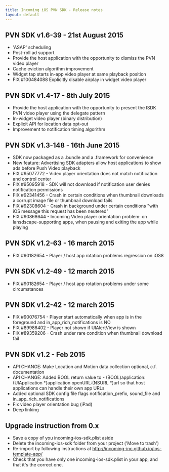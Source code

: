 ```yaml
---
title: Incoming iOS PVN SDK - Release notes
layout: default 
---
```


PVN SDK v1.6-39 - 21st August 2015
----------------------------------
- 'ASAP' scheduling
- Post-roll ad support
- Provide the host application with the opportunity to dismiss the PVN video player
- Cache eviction algorithm improvement
- Widget tap starts in-app video player at same playback position 
- FIX #100484088 Explicitly disable airplay in widget video player



PVN SDK v1.4-17 - 8th July 2015
-------------------------------
- Provide the host application with the opportunity to present the ISDK PVN video player using the delegate pattern
- In-widget video player (binary distribution)
- Explicit API for location data opt-out
- Improvement to notification timing algorithm



PVN SDK v1.3-148 - 16th June 2015
---------------------------------
- SDK now packaged as a .bundle and a .framework for convenience
- New feature: Advertising SDK adapters allow host applications to show ads before Push Video playback
- FIX #95077772 - Video player orientation does not match notification and control center
- FIX #95095918 - SDK will not download if notification user denies notification permissions
- FIX #92341456 - Crash in certain conditions when thumbnail downloads a corrupt image file or thumbnail download fails
- FIX #92308604 - Crash in background under certain conditions "with iOS message this request has been neutered"
- FIX #90868644 - Incoming Video player orientation problem: on lansdscape-supporting apps, when pausing and exiting the app while playing



PVN SDK v1.2-63 - 16 march 2015
-------------------------------
- FIX #90182654 - Player / host app rotation problems regression on iOS8


PVN SDK v1.2-49 - 12 march 2015
-------------------------------
- FIX #90182654 - Player / host app rotation problems under some circumstances


PVN SDK v1.2-42 - 12 march 2015
-------------------------------
- FIX #90076754 - Player start automatically when app is in the foreground and in_app_rich_notifications is NO
- FIX #89986402 - Player not shown if UIAlertView is shown
- FIX #89359206 - Crash under rare condition when thumbnail download fail


PVN SDK v1.2 -  Feb 2015
------------------------

- API CHANGE: Make Location and Motion data collection optional, c.f. documentation
- API CHANGE: Added BOOL return value to - (BOOL)application:(UIApplication *)application openURL:(NSURL *)url so that host applications can handle their own app URLs
- Added optional SDK config file flags notification_prefix, sound_file and in_app_rich_notifications
- Fix video player orientation bug (iPad)
- Deep linking


Upgrade instruction from 0.x
----------------------------

- Save a copy of you incoming-ios-sdk.plist aside
- Delete the incoming-ios-sdk folder from your project ('Move to trash')
- Re-import by following instructions at http://incoming-inc.github.io/ios-template-app/
- Check that you have only one incoming-ios-sdk.plist in your app, and that it's the correct one.